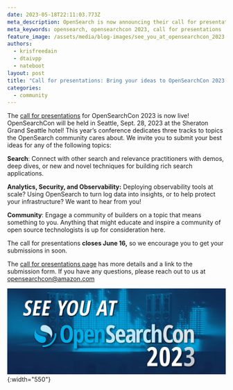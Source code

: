 ```yaml
---
date: 2023-05-18T22:11:03.773Z
meta_description: OpenSearch is now announcing their call for presentations for OpenSearchCon 2023.
meta_keywords: opensearch, opensearchcon 2023, call for presentations
feature_image: /assets/media/blog-images/see_you_at_opensearchcon_2023.png
authors:
  - krisfreedain
  - dtaivpp
  - nateboot
layout: post
title: "Call for presentations: Bring your ideas to OpenSearchCon 2023!"
categories:
  - community
---
```

The [call for presentations](https://opensearch.org/opensearchcon2023-cfp.html) for OpenSearchCon 2023 is now live! OpenSearchCon will be held in Seattle, Sept. 28, 2023 at the Sheraton Grand Seattle hotel! This year’s conference dedicates three tracks to topics the OpenSearch community cares about. We invite you to submit your best ideas for any of the following topics:

**Search**: Connect with other search and relevance practitioners with demos, deep dives, or new and novel techniques for building rich search applications. 

**Analytics, Security, and Observability:** Deploying observability tools at scale? Using OpenSearch to turn log data into insights, or to help protect your infrastructure? We want to hear from you!

**Community**: Engage a community of builders on a topic that means something to you. Anything that might educate and inspire a community of open source technologists is up for consideration here.

The call for presentations **closes June 16,** so we encourage you to get your submissions in soon.

The [call for presentations page](https://opensearch.org/opensearchcon2023-cfp.html) has more details and a link to the submission form. If you have any questions, please reach out to us at [opensearchcon@amazon.com](mailto:opensearchcon@amazon.com)


![see you at opensearchcon 2023](/assets/media/blog-images/2023-05-18-call-for-presentations/see_you_at_opensearchcon_2023.png "opensearchcon 2023"){:width="550"}
